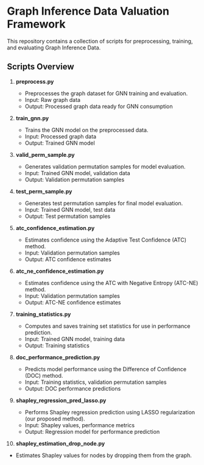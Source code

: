 # Graph Inference Data Valuation Framework

This repository contains a collection of scripts for preprocessing, training, and evaluating Graph Inference Data.

## Scripts Overview

1. **preprocess.py**
   - Preprocesses the graph dataset for GNN training and evaluation.
   - Input: Raw graph data
   - Output: Processed graph data ready for GNN consumption

2. **train_gnn.py**
   - Trains the GNN model on the preprocessed data.
   - Input: Processed graph data
   - Output: Trained GNN model

3. **valid_perm_sample.py**
   - Generates validation permutation samples for model evaluation.
   - Input: Trained GNN model, validation data
   - Output: Validation permutation samples

4. **test_perm_sample.py**
   - Generates test permutation samples for final model evaluation.
   - Input: Trained GNN model, test data
   - Output: Test permutation samples

5. **atc_confidence_estimation.py**
   - Estimates confidence using the Adaptive Test Confidence (ATC) method.
   - Input: Validation permutation samples
   - Output: ATC confidence estimates

6. **atc_ne_confidence_estimation.py**
   - Estimates confidence using the ATC with Negative Entropy (ATC-NE) method.
   - Input: Validation permutation samples
   - Output: ATC-NE confidence estimates


7. **training_statistics.py**
   - Computes and saves training set statistics for use in performance prediction.
   - Input: Trained GNN model, training data
   - Output: Training statistics


8. **doc_performance_prediction.py**
   - Predicts model performance using the Difference of Confidence (DOC) method.
   - Input: Training statistics, validation permutation samples
   - Output: DOC performance predictions


9. **shapley_regression_pred_lasso.py**
    - Performs Shapley regression prediction using LASSO regularization (our proposed method).
    - Input: Shapley values, performance metrics
    - Output: Regression model for performance prediction

10. **shapley_estimation_drop_node.py**
   - Estimates Shapley values for nodes by dropping them from the graph.

